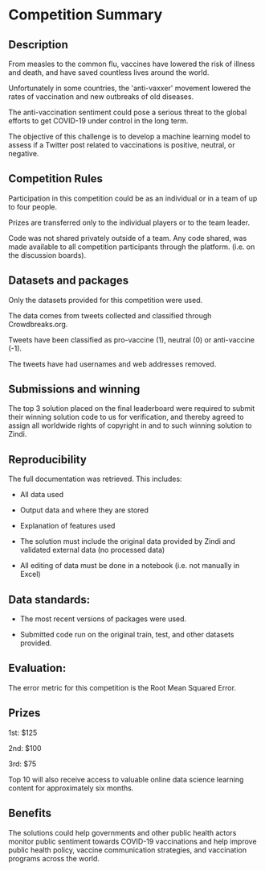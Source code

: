 
# Competition Summary

## Description

From measles to the common flu, vaccines have lowered the risk of illness and death, and have saved countless lives around the world.

Unfortunately in some countries, the 'anti-vaxxer' movement lowered the rates of vaccination and new outbreaks of old diseases.

The anti-vaccination sentiment could pose a serious threat to the global efforts to get COVID-19 under control in the long term.

The objective of this challenge is to develop a machine learning model to assess if a Twitter post related to vaccinations is positive, neutral, or negative.


## Competition Rules

Participation in this competition could be as an individual or in a team of up to four people.

Prizes are transferred only to the individual players or to the team leader.

Code was not shared privately outside of a team. Any code shared, was made available to all competition participants through the platform. (i.e. on the discussion boards).


## Datasets and packages

Only the datasets provided for this competition were used.

The data comes from tweets collected and classified through Crowdbreaks.org.

Tweets have been classified as pro-vaccine (1), neutral (0) or anti-vaccine (-1).

The tweets have had usernames and web addresses removed.


## Submissions and winning

The top 3 solution placed on the final leaderboard were required to submit their winning solution code to us for verification, and thereby agreed to assign all worldwide rights of copyright in and to such winning solution to Zindi.


## Reproducibility

The full documentation was retrieved. This includes:
- All data used

- Output data and where they are stored

- Explanation of features used

- The solution must include the original data provided by Zindi and validated external data (no processed data)

- All editing of data must be done in a notebook (i.e. not manually in Excel)


## Data standards:

- The most recent versions of packages were used.

- Submitted code run on the original train, test, and other datasets provided.


## Evaluation:

The error metric for this competition is the Root Mean Squared Error.

## Prizes

1st: $125

2nd: $100

3rd: $75

Top 10 will also receive access to valuable online data science learning content for approximately six months.


## Benefits

The solutions could help governments and other public health actors monitor public sentiment towards COVID-19 vaccinations and help improve public health policy, vaccine communication strategies, and vaccination programs across the world.
